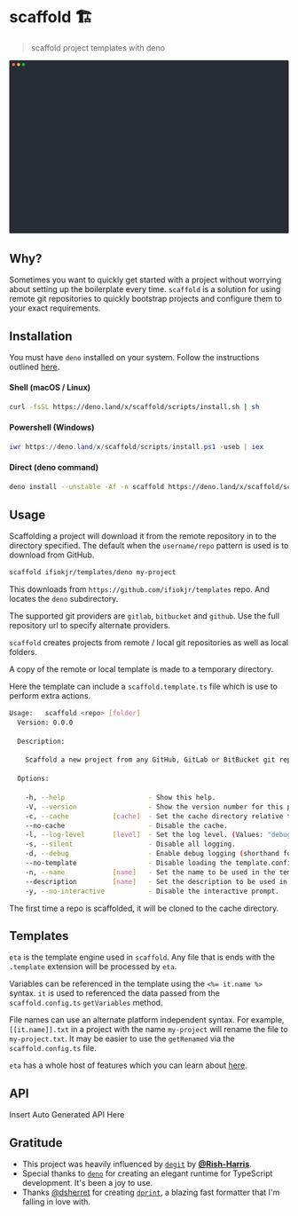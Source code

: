 # scaffold 🏗️

> scaffold project templates with deno

![Scaffold Cli Output!](./assets/example.svg "Scaffold Cli Output")

## Why?

Sometimes you want to quickly get started with a project without worrying about setting up the boilerplate every time. `scaffold` is a solution for using remote git repositories to quickly bootstrap projects and configure them to your exact requirements.

## Installation

You must have `deno` installed on your system. Follow the instructions outlined [here](https://deno.land/x/install/).

#### Shell (macOS / Linux)

```bash
curl -fsSL https://deno.land/x/scaffold/scripts/install.sh | sh
```

#### Powershell (Windows)

```powershell
iwr https://deno.land/x/scaffold/scripts/install.ps1 -useb | iex
```

#### Direct (deno command)

```bash
deno install --unstable -Af -n scaffold https://deno.land/x/scaffold/scaffold.ts
```

## Usage

Scaffolding a project will download it from the remote repository in to the directory specified. The default when the `username/repo` pattern is used is to download from GitHub.

```bash
scaffold ifiokjr/templates/deno my-project
```

This downloads from `https://github.com/ifiokjr/templates` repo. And locates the `deno` subdirectory.

The supported git providers are `gitlab`, `bitbucket` and `github`. Use the full repository url to specify alternate providers.

`scaffold` creates projects from remote / local git repositories as well as local folders.

A copy of the remote or local template is made to a temporary directory.

Here the template can include a `scaffold.template.ts` file which is use to perform extra actions.

```bash
Usage:   scaffold <repo> [folder]
  Version: 0.0.0

  Description:

    Scaffold a new project from any GitHub, GitLab or BitBucket git repository.

  Options:

    -h, --help                     - Show this help.
    -V, --version                  - Show the version number for this program.
    -c, --cache           [cache]  - Set the cache directory relative to the current directory.
    --no-cache                     - Disable the cache.
    -l, --log-level       [level]  - Set the log level. (Values: "debug", "info", "warn", "error", "fatal")
    -s, --silent                   - Disable all logging.
    -d, --debug                    - Enable debug logging (shorthand for --log-level=debug)
    --no-template                  - Disable loading the template.config.ts file.
    -n, --name            [name]   - Set the name to be used in the template
    --description         [name]   - Set the description to be used in the template
    -y, --no-interactive           - Disable the interactive prompt.
```

The first time a repo is scaffolded, it will be cloned to the cache directory.

## Templates

`eta` is the template engine used in `scaffold`. Any file that is ends with the `.template` extension will be processed by `eta`.

Variables can be referenced in the template using the `<%= it.name %>` syntax. `it` is used to referenced the data passed from the `scaffold.config.ts` `getVariables` method.

File names can use an alternate platform independent syntax. For example, `[[it.name]].txt` in a project with the name `my-project` will rename the file to `my-project.txt`. It may be easier to use the `getRenamed` via the `scaffold.config.ts` file.

`eta` has a whole host of features which you can learn about [here](https://eta.js.org/docs/syntax#syntax-overview).

## API

<!--TEMPLATE: a.b-->Insert Auto Generated API Here<!--/TEMPLATE: a.b-->

## Gratitude

- This project was heavily influenced by [`degit`](https://github.com/Rich-Harris/degit) by **[@Rish-Harris](https://github.com/Rich-Harris)**.
- Special thanks to [`deno`](https://github.com/denoland/deno) for creating an elegant runtime for TypeScript development. It's been a joy to use.
- Thanks [@dsherret](https://github.com/dsherret) for creating [`dprint`](https://github.com/dprint/dprint), a blazing fast formatter that I'm falling in love with.
